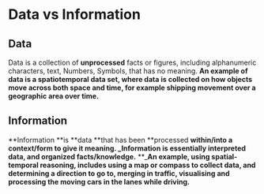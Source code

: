 # Data vs Information

## Data

Data is a collection of **unprocessed** facts or figures, including alphanumeric characters, text, Numbers, Symbols, that has no meaning. **An example of data is a spatiotemporal data set, where data is collected on how objects move across both space and time, for example shipping movement over a geographic area over time.**

## Information

**Information **is **data **that has been **processed **within/into a **context/form** to give it meaning. _Information is essentially interpreted data, and organized facts/knowledge.** **_**An example, using spatial-temporal reasoning, includes using a map or compass to collect data, and determining a direction to go to, merging in traffic, visualising and processing the moving cars in the lanes while driving.**
